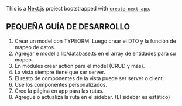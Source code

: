 This is a [Next.js](https://nextjs.org) project bootstrapped with [`create-next-app`](https://nextjs.org/docs/app/api-reference/cli/create-next-app).

## PEQUEÑA GUÍA DE DESARROLLO
  1. Crear un model con TYPEORM. Luego crear el DTO y la función de mapeo de datos.
  2. Agregar e model a lib/database.ts en el array de entidades para su mapeo.
  3. En modules crear action para el model (CRUD y más).
  4. La vista siempre tiene que ser server.
  5. El resto de componentes de la vista puede ser server o client.
  6. Use los componentes personalizados.
  7. Cree la página en app para las rutas.
  8. Agregue o actualiza la ruta en el sidebar. (El sidebar es estático)
